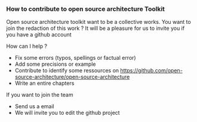 ### How to contribute to open source architecture Toolkit

Open source architecture toolkit want to be a collective works. You want to join the redaction of this work ? 
It will be a pleasure for us to invite you if you have a github account

How can I help ?
* Fix some errors (typos, spellings or factual error)
* Add some precisions or example 
* Contribute to identify some ressources on https://github.com/open-source-architecture/open-source-architecture
* Write an entire chapters 

If you want to join the team 
* Send us a email 
* We will invite you to edit the github project
